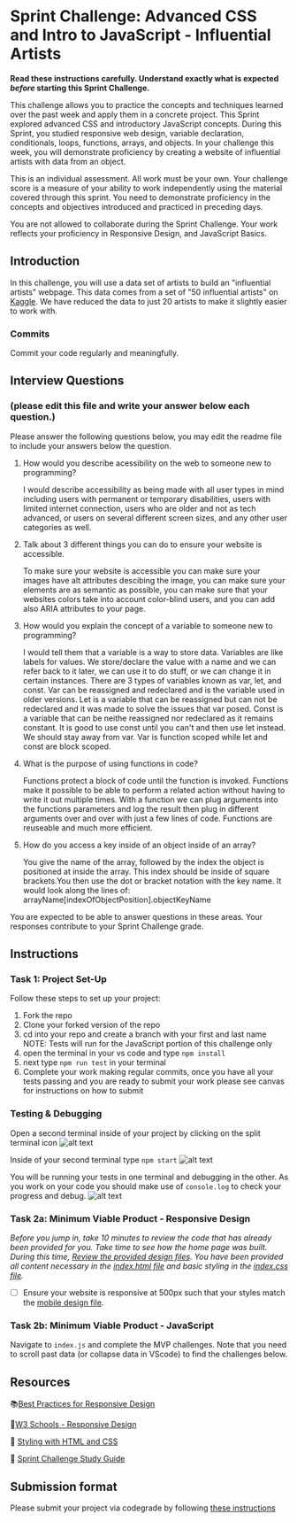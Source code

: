 # Sprint Challenge: Advanced CSS and Intro to JavaScript - Influential Artists

**Read these instructions carefully. Understand exactly what is expected _before_ starting this Sprint Challenge.**

This challenge allows you to practice the concepts and techniques learned over the past week and apply them in a concrete project. This Sprint explored advanced CSS and introductory JavaScript concepts. During this Sprint, you studied responsive web design, variable declaration, conditionals, loops, functions, arrays, and objects. In your challenge this week, you will demonstrate proficiency by creating a website of influential artists with data from an object.

This is an individual assessment. All work must be your own. Your challenge score is a measure of your ability to work independently using the material covered through this sprint. You need to demonstrate proficiency in the concepts and objectives introduced and practiced in preceding days.

You are not allowed to collaborate during the Sprint Challenge. Your work reflects your proficiency in Responsive Design, and JavaScript Basics.


## Introduction

In this challenge, you will use a data set of artists to build an "influential artists" webpage. This data comes from a set of "50 influential artists" on [Kaggle](https://www.kaggle.com/ikarus777/best-artworks-of-all-time). We have reduced the data to just 20 artists to make it slightly easier to work with.

### Commits

Commit your code regularly and meaningfully. 

## Interview Questions
### (please edit this file and write your answer below each question.)

Please answer the following questions below, you may edit the readme file to include your answers below the question.

1. How would you describe acessibility on the web to someone new to programming?
    
    I would describe accessibility as being made with all user types in mind including users with permanent or temporary disabilities, users with limited internet connection, users who are older and not as tech advanced, or users on several different screen sizes, and any other user categories as well.

2. Talk about 3 different things you can do to ensure your website is accessible. 

    To make sure your website is accessible you can make sure your images have alt attributes descibing the image, you can make sure your elements are as semantic as possible, you can make sure that your websites colors take into account color-blind users, and you can add also ARIA attributes to your page.

3. How would you explain the concept of a variable to someone new to programming?

    I would tell them that a variable is a way to store data. Variables are like labels for values. We store/declare the value with a name and we can refer back to it later, we can use it to do stuff, or we can change it in certain instances. There are 3 types of variables known as var, let, and const. Var can be reassigned and redeclared and is the variable used in older versions. Let is a variable that can be reassigned but can not be redeclared and it was made to solve the issues that var posed. Const is a variable that can be neithe reassigned nor redeclared as it remains constant. It is good to use const until you can't and then use let instead. We should stay away from var. Var is function scoped while let and const are block scoped.

4. What is the purpose of using functions in code?

    Functions protect a block of code until the function is invoked. Functions make it possible to be able to perform a related action without having to write it out multiple times. With a function we can plug arguments into the functions parameters and log the result then plug in different arguments over and over with just a few lines of code. Functions are reuseable and much more efficient.
    

5. How do you access a key inside of an object inside of an array?

    You give the name of the array, followed by the index the object is positioned at inside the array. This index should be inside of square brackets.You then use the dot or bracket notation with the key name. It would look along the lines of:
    arrayName[indexOfObjectPosition].objectKeyName

You are expected to be able to answer questions in these areas. Your responses contribute to your Sprint Challenge grade. 

## Instructions

### Task 1: Project Set-Up

Follow these steps to set up your project:

1. Fork the repo
2. Clone your forked version of the repo
3. cd into your repo and create a branch with your first and last name
NOTE: Tests will run for the JavaScript portion of this challenge only
4. open the terminal in your vs code and type `npm install`
5. next type `npm run test` in your terminal
6. Complete your work making regular commits, once you have all your tests passing and you are ready to submit your work please see canvas for instructions on how to submit

### Testing & Debugging

Open a second terminal inside of your project by clicking on the split terminal icon
![alt text](assets/split_terminal.png "Split Terminal")

Inside of your second terminal type `npm start` 
![alt text](assets/npm_start.png "type npm start")

You will be running your tests in one terminal and debugging in the other. As you work on your code you should make use of `console.log` to check your progress and debug.
![alt text](assets/tests_debug_terminal_final.png "your terminal should look like this")

### Task 2a:  Minimum Viable Product - Responsive Design

*Before you jump in, take 10 minutes to review the code that has already been provided for you. Take time to see how the home page was built. During this time, [Review the provided design files](design/). You have been provided all content necessary in the [index.html file](index.html) and basic styling in the [index.css file](css/index.css).*

* [ ] Ensure your website is responsive at 500px such that your styles match the [mobile design file](design/Mobile.png).

### Task 2b: Minimum Viable Product - JavaScript

Navigate to `index.js` and complete the MVP challenges. Note that you need to scroll past data (or collapse data in VScode) to find the challenges below.



## Resources

📚[Best Practices for Responsive Design](https://www.browserstack.com/guide/responsive-design-breakpoints)

🤝[W3 Schools - Responsive Design](https://www.w3schools.com/html/html_responsive.asp)

👀 [Styling with HTML and CSS](https://www.w3schools.com/html/html_css.asp)

🦄 [Sprint Challenge Study Guide](https://www.notion.so/lambdaschool/Unit-1-Sprint-2-Study-Guide-16f656025c8744458addb068e6348101)


## Submission format

Please submit your project via codegrade by following [these instructions](https://www.notion.so/lambdaschool/Submitting-an-assignment-via-Code-Grade-A-Step-by-Step-Walkthrough-07bd65f5f8364e709ecb5064735ce374)


